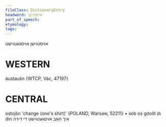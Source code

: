 ```yaml
---
fileClass: DictionaryEntry
headword: אויסטוישן
part_of_speech: 
etymology: 
tags: 
---
```

אויסטוישן
אויסגעטוישט

WESTERN
========

áustaušn {WTCP, Vác, 47197}

CENTRAL
========

ostojšn 'change (one's shirt)' {POLAND, Warsaw, 52211}
	•	xob os gɩtošt dɩ dirɩ איך האָב אויסגעטוישט די דירה